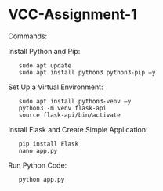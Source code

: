 # VCC-Assignment-1

Commands:

Install Python and Pip:

       sudo apt update
       sudo apt install python3 python3-pip –y
       
Set Up a Virtual Environment:

       sudo apt install python3-venv –y
       python3 -m venv flask-api
       source flask-api/bin/activate 
       
Install Flask and Create Simple Application:

       pip install Flask
       nano app.py
       
Run Python Code:

       python app.py
